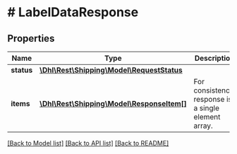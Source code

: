 # # LabelDataResponse

## Properties

Name | Type | Description | Notes
------------ | ------------- | ------------- | -------------
**status** | [**\Dhl\Rest\Shipping\Model\RequestStatus**](RequestStatus.md) |  | [optional]
**items** | [**\Dhl\Rest\Shipping\Model\ResponseItem[]**](ResponseItem.md) | For consistency, response is a single element array. | [optional]

[[Back to Model list]](../../README.md#models) [[Back to API list]](../../README.md#endpoints) [[Back to README]](../../README.md)
